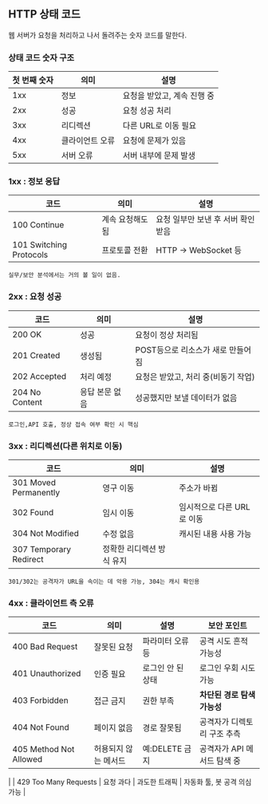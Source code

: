 ## HTTP 상태 코드
웹 서버가 요청을 처리하고 나서 돌려주는 숫자 코드를 말한다.

### 상태 코드 숫자 구조
| 첫 번째 숫자 | 의미 | 설명 |
| --- | --- | --- |
| 1xx | 정보 | 요청을 받았고, 계속 진행 중 |
| 2xx | 성공 | 요청 성공 처리 |
| 3xx | 리디렉션 | 다른 URL로 이동 필요 |
| 4xx | 클라이언트 오류 | 요청에 문제가 있음 |
| 5xx | 서버 오류 | 서버 내부에 문제 발생 |

### 1xx : 정보 응답
| 코드 | 의미 | 설명 |
| -- | -- | -- |
| 100 Continue | 계속 요청해도 됨 | 요청 일부만 보낸 후 서버 확인받음 |
| 101 Switching Protocols | 프로토콜 전환 | HTTP -> WebSocket 등 |
`실무/보안 분석에서는 거의 볼 일이 없음.`

### 2xx : 요청 성공
| 코드 | 의미 | 설명 |
| -- | -- | -- |
| 200 OK | 성공 | 요청이 정상 처리됨 |
| 201 Created | 생성됨 | POST등으로 리소스가 새로 만들어짐 |
| 202 Accepted | 처리 예정 | 요청은 받았고, 처리 중(비동기 작업) |
| 204 No Content | 응답 본문 없음 | 성공했지만 보낼 데이터가 없음 |
`로그인,API 호출, 정상 접속 여부 확인 시 핵심`

### 3xx : 리디렉션(다른 위치로 이동)
| 코드 | 의미 | 설명 |
| -- | -- | -- |
| 301 Moved Permanently | 영구 이동 | 주소가 바뀜 |
| 302 Found | 임시 이동 | 임시적으로 다른 URL로 이동 |
| 304 Not Modified | 수정 없음 | 캐시된 내용 사용 가능 |
| 307 Temporary Redirect | 정확한 리디렉션 방식 유지 | |
`301/302는 공격자가 URL을 속이는 데 악용 가능, 304는 캐시 확인용`

### 4xx : 클라이언트 측 오류
| 코드 | 의미 | 설명 | 보안 포인트 |
| -- | -- | -- | -- |
| 400 Bad Request | 잘못된 요청 | 파라미터 오류 등 | 공격 시도 흔적 가능성 |
| 401 Unauthorized | 인증 필요 | 로그인 안 된 상태 | 로그인 우회 시도 가능 |
| 403 Forbidden | 접근 금지 | 권한 부족 | **차단된 경로 탐색 가능성** |
| 404 Not Found | 페이지 없음 | 경로 잘못됨 | 공격자가 디렉토리 구조 추측 |
| 405 Method Not Allowed | 허용되지 않는 메서드 | 예:DELETE 금지 | 공격자가 API 메서드 탐색 중 |
|
| 429 Too Many Requests | 요청 과다 | 과도한 트래픽 | 자동화 툴, 봇 공격 의심 가능 |